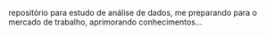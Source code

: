 repositório para estudo de análise de dados, me preparando para o mercado de trabalho, aprimorando conhecimentos...
